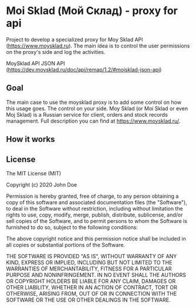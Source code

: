 # Moi Sklad (Мой Склад) - proxy for api

Project to develop a specialized proxy for Moy Sklad API
(https://www.moysklad.ru). The main idea is to control the user permissions on
the proxy's side and log the activities.

MoySklad API JSON API (https://dev.moysklad.ru/doc/api/remap/1.2/#mojsklad-json-api)

## Goal

The main case to use the moysklad proxy is to add some control on how this usage
goes. The control on your side. Moy Sklad (or Moi Sklad or even Moj Sklad) is a
Russian service for client, orders and stock records management. Full
description you can find at https://www.moysklad.ru/.

## How it works

## License

The MIT License (MIT)

Copyright (c) 2020 John Doe

Permission is hereby granted, free of charge, to any person obtaining
a copy of this software and associated documentation files (the
"Software"), to deal in the Software without restriction, including
without limitation the rights to use, copy, modify, merge, publish,
distribute, sublicense, and/or sell copies of the Software, and to
permit persons to whom the Software is furnished to do so, subject to
the following conditions:

The above copyright notice and this permission notice shall be
included in all copies or substantial portions of the Software.

THE SOFTWARE IS PROVIDED "AS IS", WITHOUT WARRANTY OF ANY KIND,
EXPRESS OR IMPLIED, INCLUDING BUT NOT LIMITED TO THE WARRANTIES OF
MERCHANTABILITY, FITNESS FOR A PARTICULAR PURPOSE AND NONINFRINGEMENT.
IN NO EVENT SHALL THE AUTHORS OR COPYRIGHT HOLDERS BE LIABLE FOR ANY
CLAIM, DAMAGES OR OTHER LIABILITY, WHETHER IN AN ACTION OF CONTRACT,
TORT OR OTHERWISE, ARISING FROM, OUT OF OR IN CONNECTION WITH THE
SOFTWARE OR THE USE OR OTHER DEALINGS IN THE SOFTWARE.
